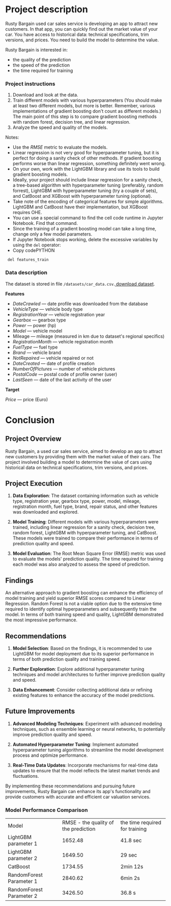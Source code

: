 # **Project description**

Rusty Bargain used car sales service is developing an app to attract new customers. In that app, you can quickly find out the market value of your car. You have access to historical data: technical specifications, trim versions, and prices. You need to build the model to determine the value.

Rusty Bargain is interested in:



* the quality of the prediction
* the speed of the prediction
* the time required for training


### **Project instructions**



1. Download and look at the data.
2. Train different models with various hyperparameters (You should make at least two different models, but more is better. Remember, various implementations of gradient boosting don't count as different models.) The main point of this step is to compare gradient boosting methods with random forest, decision tree, and linear regression.
3. Analyze the speed and quality of the models.

Notes:



* Use the _RMSE_ metric to evaluate the models.
* Linear regression is not very good for hyperparameter tuning, but it is perfect for doing a sanity check of other methods. If gradient boosting performs worse than linear regression, something definitely went wrong.
* On your own, work with the LightGBM library and use its tools to build gradient boosting models.
* Ideally, your project should include linear regression for a sanity check, a tree-based algorithm with hyperparameter tuning (preferably, random forrest), LightGBM with hyperparameter tuning (try a couple of sets), and CatBoost and XGBoost with hyperparameter tuning (optional).
* Take note of the encoding of categorical features for simple algorithms. LightGBM and CatBoost have their implementation, but XGBoost requires OHE.
* You can use a special command to find the cell code runtime in Jupyter Notebook. Find that command.
* Since the training of a gradient boosting model can take a long time, change only a few model parameters.
* If Jupyter Notebook stops working, delete the excessive variables by using the `del` operator:
* Copy codePYTHON


```
 del features_train

```



### **Data description**

The dataset is stored in file `/datasets/car_data.csv`.[ download dataset](https://practicum-content.s3.us-west-1.amazonaws.com/datasets/car_data.csv).

**Features**



* _DateCrawled_ — date profile was downloaded from the database
* _VehicleType_ — vehicle body type
* _RegistrationYear_ — vehicle registration year
* _Gearbox_ — gearbox type
* _Power_ — power (hp)
* _Model_ — vehicle model
* Mileage — mileage (measured in km due to dataset's regional specifics)
* _RegistrationMonth_ — vehicle registration month
* _FuelType_ — fuel type
* _Brand_ — vehicle brand
* _NotRepaired_ — vehicle repaired or not
* _DateCreated_ — date of profile creation
* _NumberOfPictures_ — number of vehicle pictures
* _PostalCode_ — postal code of profile owner (user)
* _LastSeen_ — date of the last activity of the user

**Target**

_Price_ — price (Euro)


# Conclusion

## Project Overview

Rusty Bargain, a used car sales service, aimed to develop an app to attract new customers by providing them with the market value of their cars. The project involved building a model to determine the value of cars using historical data on technical specifications, trim versions, and prices.

## Project Execution

1. **Data Exploration**: The dataset containing information such as vehicle type, registration year, gearbox type, power, model, mileage, registration month, fuel type, brand, repair status, and other features was downloaded and explored.

2. **Model Training**: Different models with various hyperparameters were trained, including linear regression for a sanity check, decision tree, random forest, LightGBM with hyperparameter tuning, and CatBoost. These models were trained to compare their performance in terms of prediction quality and speed.

3. **Model Evaluation**: The Root Mean Square Error (RMSE) metric was used to evaluate the models' prediction quality. The time required for training each model was also analyzed to assess the speed of prediction.

## Findings

An alternative approach to gradient boosting can enhance the efficiency of model training and yield superior RMSE scores compared to Linear Regression. Random Forest is not a viable option due to the extensive time required to identify optimal hyperparameters and subsequently train the model. In terms of both training speed and quality, LightGBM demonstrated the most impressive performance.

## Recommendations

1. **Model Selection**: Based on the findings, it is recommended to use LightGBM for model deployment due to its superior performance in terms of both prediction quality and training speed.

2. **Further Exploration**: Explore additional hyperparameter tuning techniques and model architectures to further improve prediction quality and speed.

3. **Data Enhancement**: Consider collecting additional data or refining existing features to enhance the accuracy of the model predictions.

## Future Improvements

1. **Advanced Modeling Techniques**: Experiment with advanced modeling techniques, such as ensemble learning or neural networks, to potentially improve prediction quality and speed.

2. **Automated Hyperparameter Tuning**: Implement automated hyperparameter tuning algorithms to streamline the model development process and optimize performance.

3. **Real-Time Data Updates**: Incorporate mechanisms for real-time data updates to ensure that the model reflects the latest market trends and fluctuations.

By implementing these recommendations and pursuing future improvements, Rusty Bargain can enhance its app's functionality and provide customers with accurate and efficient car valuation services.

### Model Performance Comparison


<table>
  <tr>
   <td>Model
   </td>
   <td>RMSE - the quality of the prediction
   </td>
   <td>the time required for training
   </td>
  </tr>
  <tr>
   <td>LightGBM parameter 1
   </td>
   <td>1652.48
   </td>
   <td>41.8 sec
   </td>
  </tr>
  <tr>
   <td>LightGBM parameter 2
   </td>
   <td>1649.50
   </td>
   <td>29 sec
   </td>
  </tr>
  <tr>
   <td>CatBoost
   </td>
   <td>1734.55
   </td>
   <td>2min 12s
   </td>
  </tr>
  <tr>
   <td>RandomForest Parameter 1
   </td>
   <td>2840.62
   </td>
   <td>6min 2s
   </td>
  </tr>
  <tr>
   <td>RandomForest Parameter 2
   </td>
   <td>3426.50
   </td>
   <td>36.8 s
   </td>
  </tr>
</table>
